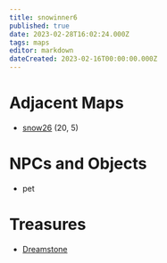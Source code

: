 ```yaml
---
title: snowinner6
published: true
date: 2023-02-28T16:02:24.000Z
tags: maps
editor: markdown
dateCreated: 2023-02-16T00:00:00.000Z
---
```



# Adjacent Maps
 * [snow26](/maps/snow26) (20, 5)

# NPCs and Objects
 * pet

# Treasures
 * [Dreamstone](/items/dreamstone)
